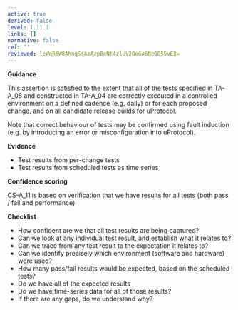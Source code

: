 ```yaml
---
active: true
derived: false
level: 1.11.1
links: []
normative: false
ref: ''
reviewed: leWqR6W8AhnqSsAzAzpBeNt4zlUV2OeGA6NeQD55vE8=
---
```


**Guidance**

This assertion is satisfied to the extent that all of the tests specified in
TA-A_08 and constructed in TA-A_04 are correctly executed in a controlled
environment on a defined cadence (e.g. daily) or for each proposed change, and
on all candidate release builds for uProtocol.

Note that correct behaviour of tests may be confirmed using fault induction
(e.g. by introducing an error or misconfiguration into uProtocol).

**Evidence**

- Test results from per-change tests
- Test results from scheduled tests as time series

**Confidence scoring**

CS-A_11 is based on verification that we have results for all tests (both
pass / fail and performance)

**Checklist**

- How confident are we that all test results are being captured?
- Can we look at any individual test result, and establish what it relates to?
- Can we trace from any test result to the expectation it relates to?
- Can we identify precisely which environment (software and hardware) were used?
- How many pass/fail results would be expected, based on the scheduled tests?
- Do we have all of the expected results
- Do we have time-series data for all of those results?
- If there are any gaps, do we understand why?
